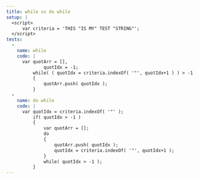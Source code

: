 ```yaml
---
title: while vs do while
setup: |
  <script>
      var criteria = 'THIS "IS MY" TEST "STRING"';
  </script>
tests:
  -
    name: while
    code: |
      var quotArr = [],
              quotIdx = -1;
          while( ( quotIdx = criteria.indexOf( '"', quotIdx+1 ) ) > -1 )
          {
              quotArr.push( quotIdx );
          }
  -
    name: do while
    code: |
      var quotIdx = criteria.indexOf( '"' );
          if( quotIdx > -1 )
          {
              var quotArr = [];
              do
              {
                  quotArr.push( quotIdx );
                  quotIdx = criteria.indexOf( '"', quotIdx+1 );
              }
              while( quotIdx > -1 );
          }
---
```


